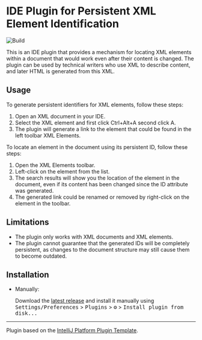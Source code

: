 # IDE Plugin for Persistent XML Element Identification

![Build](https://github.com/MusinaPolina/XML-elements-location/workflows/Build/badge.svg)

<!-- Plugin description -->
This is an IDE plugin that provides a mechanism for locating XML elements within a document that
would work even after their content is changed. The plugin can be used by technical writers who use
XML to describe content, and later HTML is generated from this XML.
<!-- Plugin description end -->

## Usage
To generate persistent identifiers for XML elements, follow these steps:

1. Open an XML document in your IDE.
2. Select the XML element and first click Ctrl+Alt+A second click A.
3. The plugin will generate a link to the element that could be found in the left toolbar XML
   Elements.

To locate an element in the document using its persistent ID, follow these steps:

1. Open the XML Elements toolbar.
2. Left-click on the element from the list.
3. The search results will show you the location of the element in the document, even if its content
   has been changed since the ID attribute was generated.
4. The generated link could be renamed or removed by right-click on the element in the toolbar.

## Limitations
- The plugin only works with XML documents and XML elements.
- The plugin cannot guarantee that the generated IDs will be completely persistent, as changes to
  the document structure may still cause them to become outdated.

  

## Installation

- Manually:

  Download
  the [latest release](https://github.com/MusinaPolina/XML-elements-location/releases/latest) and
  install it manually using
  <kbd>Settings/Preferences</kbd> > <kbd>Plugins</kbd> > <kbd>⚙️</kbd> > <kbd>Install plugin from
  disk...</kbd>

---
Plugin based on the [IntelliJ Platform Plugin Template][template].

[template]: https://github.com/JetBrains/intellij-platform-plugin-template
[docs:plugin-description]: https://plugins.jetbrains.com/docs/intellij/plugin-user-experience.html#plugin-description-and-presentation
